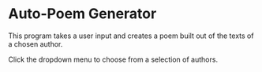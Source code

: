 # Auto-Poem Generator

This program takes a user input and creates a poem built out of the texts of a chosen author.

Click the dropdown menu to choose from a selection of authors.
